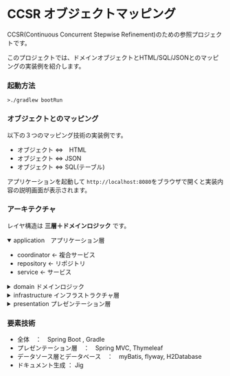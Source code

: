 # CCSR オブジェクトマッピング

CCSR(Continuous Concurrent Stepwise Refinement)のための参照プロジェクトです。

このプロジェクトでは、ドメインオブジェクトとHTML/SQL/JSONとのマッピングの実装例を紹介します。

### 起動方法
```
>./gradlew bootRun
```

### オブジェクトとのマッピング

以下の３つのマッピング技術の実装例です。

* オブジェクト ⇔　HTML
* オブジェクト ⇔ JSON
* オブジェクト ⇔ SQL(テーブル)

アプリケーションを起動して ```http://localhost:8080```をブラウザで開くと実装内容の説明画面が表示されます。

### アーキテクチャ
レイヤ構造は **三層＋ドメインロジック** です。
<details open>
<summary>application　アプリケーション層</summary>
 <ul>
 <li>coordinator ← 複合サービス</li>
 <li>repository ← リポジトリ</li>
 <li>service ← サービス</li>
 </ul>
</details>
<details>
 <summary>domain ドメインロジック</summary>
 <ul>
 <li>identity ← 識別情報</li>
 <li>model ← ドメインモデル</li>
 <li>type ← 基本型</li>
 </ul>
</details>
<details>
 <summary>infrastructure インフラストラクチャ層</summary>
 <ul>
 <li>datasource ← データソース</li>
 <li>transfer ← 通信</li>
 </ul>
</details>
<details>
 <summary>presentation プレゼンテーション層</summary>
 <ul>
 <li>api ← API</li>
 <li>web ← 画面</li>
 </ul>
</details>
  
### 要素技術

* 全体　：　Spring Boot , Gradle
* プレゼンテーション層　：　Spring MVC, Thymeleaf
* データソース層とデータベース　：　myBatis, flyway, H2Database
* ドキュメント生成 ： Jig